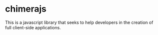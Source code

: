 # chimerajs
This is a javascript library that seeks to help developers in the creation of full client-side applications.
